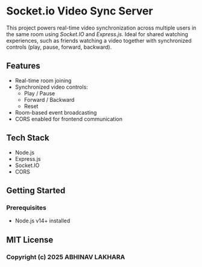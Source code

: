 # Socket.io Video Sync Server

This project powers real-time video synchronization across multiple users in the same room using *Socket.IO* and *Express.js*. Ideal for shared watching experiences, such as friends watching a video together with synchronized controls (play, pause, forward, backward).

## Features

- Real-time room joining
- Synchronized video controls:
  - Play / Pause
  - Forward / Backward
  - Reset
- Room-based event broadcasting
- CORS enabled for frontend communication

## Tech Stack

- Node.js
- Express.js
- Socket.IO
- CORS

## Getting Started

### Prerequisites

- Node.js v14+ installed

## MIT License
### Copyright (c) 2025 ABHINAV LAKHARA
